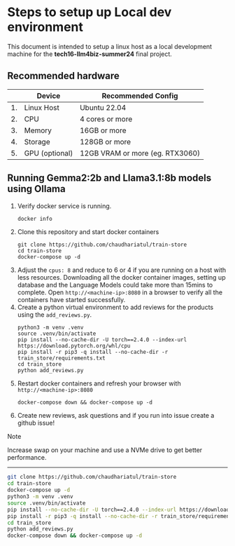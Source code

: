 # Steps to setup up Local dev environment

This document is intended to setup a linux host as a local development machine for the **tech16-llm4biz-summer24** final project.

## Recommended hardware
||**Device**|**Recommended Config**|
|-|-|-|
|1.|Linux Host|Ubuntu 22.04|
|2.|CPU|4 cores or more|
|3.|Memory|16GB or more|
|4.|Storage|128GB or more|
|5.|GPU (optional)|12GB VRAM or more (eg. RTX3060)|


## Running Gemma2:2b and Llama3.1:8b models using Ollama

1. Verify docker service is running.
   ```bash
   docker info
   ```
2. Clone this repository and start docker containers
   ```
   git clone https://github.com/chaudhariatul/train-store
   cd train-store
   docker-compose up -d
   ```
3. Adjust the `cpus: 8` and reduce to 6 or 4 if you are running on a host with less resources. Downloading all the docker container images, setting up database and the Language Models could take more than 15mins to complete. Open `http://<machine-ip>:8080` in a browser to verify all the containers have started successfully.
4. Create a python virtual environment to add reviews for the products using the `add_reviews.py`.
   ```
   python3 -m venv .venv
   source .venv/bin/activate
   pip install --no-cache-dir -U torch==2.4.0 --index-url https://download.pytorch.org/whl/cpu
   pip install -r pip3 -q install --no-cache-dir -r train_store/requirements.txt
   cd train_store
   python add_reviews.py
   ```
5. Restart docker containers and refresh your browser with `http://<machine-ip>:8080`
   ```
   docker-compose down && docker-compose up -d
   ```
6. Create new reviews, ask questions and if you run into issue create a github issue!

> [!NOTE]
> Increase swap on your machine and use a NVMe drive to get better performance.

---

```bash
git clone https://github.com/chaudhariatul/train-store
cd train-store
docker-compose up -d
python3 -m venv .venv
source .venv/bin/activate
pip install --no-cache-dir -U torch==2.4.0 --index-url https://download.pytorch.org/whl/cpu
pip install -r pip3 -q install --no-cache-dir -r train_store/requirements.txt
cd train_store
python add_reviews.py
docker-compose down && docker-compose up -d
```